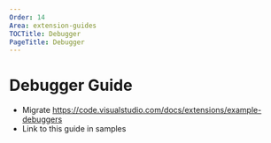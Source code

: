 ```yaml
---
Order: 14
Area: extension-guides
TOCTitle: Debugger
PageTitle: Debugger
---
```


# Debugger Guide

- Migrate https://code.visualstudio.com/docs/extensions/example-debuggers
- Link to this guide in samples
